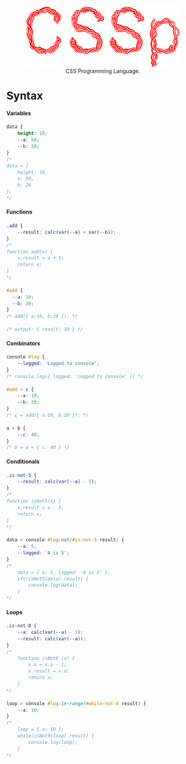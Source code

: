 <p align="center">
  <img src="docs\readme-title.png" alt="CSSp"/>
  </br>
  CSS Programming Language.
</p>

# Syntax

#### Variables
```css
data {
    height: 10;
    --a: 50;
    --b: 20;
}
/* 
data = {
    height: 10,
    a: 50,
    b: 20
};
*/
```

#### Functions
```css
.add {
    --result: calc(var(--a) + var(--b));
}
/* 
function add(x) {
    x.result = a + 5;
    return x; 
} 
*/

#add {
  --a: 10;
  --b: 20;
}
/* add({ a:10, b:20 }); */

/* output: { result: 30 } */
```

#### Combinators
```css
console #log {
    --logged: 'Logged to console';
}
/* console.log({ logged: 'Logged to console' }) */

#add > c {
    --a: 10;
    --b: 20;
}
/* c = add({ a:10, b:20 }); */

a > b {
    --c: 40;
}
/* b = a = { c: 40 } */
```

#### Conditionals
```css
.is-not-5 {
    --result: calc(var(--a) - 5);
}
/* 
function isNot5(x) { 
    x.result = a - 5;
    return x; 
} 
*/

data > console #log:not(#is-not-5 result) {
    --a: 5;
    --logged: 'A is 5';
}
/*
    data = { a: 5, logged: 'A is 5' };
    if(!isNot5(data).result) {
        console.log(data);
    }
*/
```

#### Loops
```css
.is-not-0 {
    --a: calc(var(--a) - 1);
    --result: calc(var(--a));
}
/*
    function isNot0 (x) {
        x.a = x.a - 1;
        x.result = x.a;
        return x;
    }
*/

loop > console #log:in-range(#while-not-0 result) {
    --a: 10;
}
/*
    loop = { a: 10 };
    while(isNot0(loop).result) {
        console.log(loop);
    }
*/
```
